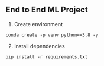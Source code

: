
## End to End ML Project


1. Create environment

`conda create -p venv python==3.8 -y`

2. Install dependencies

`pip install -r requirements.txt`